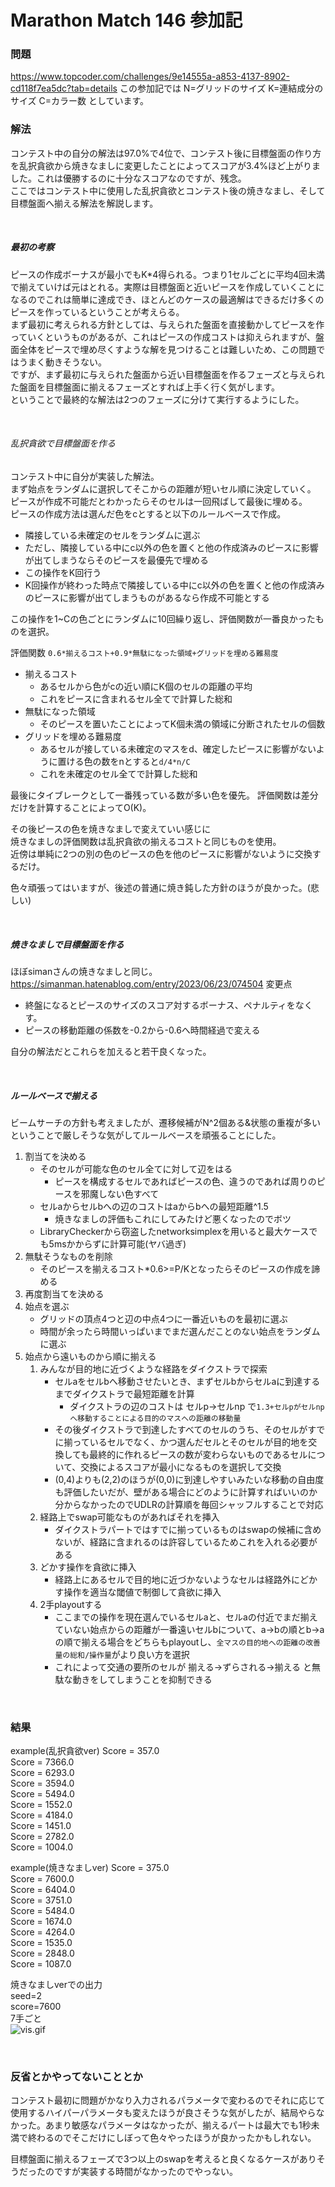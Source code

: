 # Marathon Match 146 参加記


### 問題
https://www.topcoder.com/challenges/9e14555a-a853-4137-8902-cd118f7ea5dc?tab=details
この参加記では N=グリッドのサイズ K=連結成分のサイズ C=カラー数 としています。


### 解法
コンテスト中の自分の解法は97.0%で4位で、コンテスト後に目標盤面の作り方を乱択貪欲から焼きなましに変更したことによってスコアが3.4%ほど上がりました。これは優勝するのに十分なスコアなのですが、残念。  
ここではコンテスト中に使用した乱択貪欲とコンテスト後の焼きなまし、そして目標盤面へ揃える解法を解説します。  

<br>

##### 最初の考察
ピースの作成ボーナスが最小でもK*4得られる。つまり1セルごとに平均4回未満で揃えていけば元はとれる。実際は目標盤面と近いピースを作成していくことになるのでこれは簡単に達成でき、ほとんどのケースの最適解はできるだけ多くのピースを作っているということが考えらる。    
まず最初に考えられる方針としては、与えられた盤面を直接動かしてピースを作っていくというものがあるが、これはピースの作成コストは抑えられますが、盤面全体をピースで埋め尽くすような解を見つけることは難しいため、この問題ではうまく動きそうない。  
ですが、まず最初に与えられた盤面から近い目標盤面を作るフェーズと与えられた盤面を目標盤面に揃えるフェーズとすれば上手く行く気がします。  
ということで最終的な解法は2つのフェーズに分けて実行するようにした。 

<br>

###### 乱択貪欲で目標盤面を作る
コンテスト中に自分が実装した解法。  
まず始点をランダムに選択してそこからの距離が短いセル順に決定していく。  
ピースが作成不可能だとわかったらそのセルは一回飛ばして最後に埋める。  
ピースの作成方法は選んだ色をcとすると以下のルールベースで作成。    
- 隣接している未確定のセルをランダムに選ぶ
- ただし、隣接している中にc以外の色を置くと他の作成済みのピースに影響が出てしまうならそのピースを最優先で埋める
- この操作をK回行う
- K回操作が終わった時点で隣接している中にc以外の色を置くと他の作成済みのピースに影響が出てしまうものがあるなら作成不可能とする  

この操作を1~Cの色ごとにランダムに10回繰り返し、評価関数が一番良かったものを選択。  

評価関数
`0.6*揃えるコスト+0.9*無駄になった領域+グリッドを埋める難易度`

- 揃えるコスト
	-  あるセルから色がcの近い順にK個のセルの距離の平均
	-  これをピースに含まれるセル全てで計算した総和
- 無駄になった領域
	- そのピースを置いたことによってK個未満の領域に分断されたセルの個数
- グリッドを埋める難易度
	- あるセルが接している未確定のマスをd、確定したピースに影響がないように置ける色の数をnとすると`d/4*n/C`
	- これを未確定のセル全てで計算した総和  

最後にタイブレークとして一番残っている数が多い色を優先。
評価関数は差分だけを計算することによってO(K)。
  
その後ピースの色を焼きなましで変えていい感じに  
焼きなましの評価関数は乱択貪欲の揃えるコストと同じものを使用。  
近傍は単純に2つの別の色のピースの色を他のピースに影響がないように交換するだけ。  

色々頑張ってはいますが、後述の普通に焼き鈍した方針のほうが良かった。(悲しい) 


<br>

##### 焼きなましで目標盤面を作る
ほぼsimanさんの焼きなましと同じ。  
https://simanman.hatenablog.com/entry/2023/06/23/074504
変更点
- 終盤になるとピースのサイズのスコア対するボーナス、ペナルティをなくす。
-  ピースの移動距離の係数を-0.2から-0.6へ時間経過で変える

自分の解法だとこれらを加えると若干良くなった。  

<br>

##### ルールベースで揃える
ビームサーチの方針も考えましたが、遷移候補がN^2個ある&状態の重複が多いということで厳しそうな気がしてルールベースを頑張ることにした。  

1. 割当てを決める
	- そのセルが可能な色のセル全てに対して辺をはる
		- ピースを構成するセルであればピースの色、違うのであれば周りのピースを邪魔しない色すべて
	- セルaからセルbへの辺のコストはaからbへの最短距離^1.5
		- 焼きなましの評価もこれにしてみたけど悪くなったのでボツ
	- LibraryCheckerから窃盗したnetworksimplexを用いると最大ケースでも5msかからずに計算可能(ヤバ過ぎ)
2. 無駄そうなものを削除
	- そのピースを揃えるコスト*0.6>=P/Kとなったらそのピースの作成を諦める
3. 再度割当てを決める
4. 始点を選ぶ
	- グリッドの頂点4つと辺の中点4つに一番近いものを最初に選ぶ
	- 時間が余ったら時間いっぱいまでまだ選んだことのない始点をランダムに選ぶ
5. 始点から遠いものから順に揃える
	1. みんなが目的地に近づくような経路をダイクストラで探索
	    - セルaをセルbへ移動させたいとき、まずセルbからセルaに到達するまでダイクストラで最短距離を計算
		    - ダイクストラの辺のコストは セルp->セルnp で`1.3+セルpがセルnpへ移動することによる目的のマスへの距離の移動量`
	    - その後ダイクストラで到達したすべてのセルのうち、そのセルがすでに揃っているセルでなく、かつ選んだセルとそのセルが目的地を交換しても最終的に作れるピースの数が変わらないものであるセルについて、交換によるスコアが最小になるものを選択して交換
		- (0,4)よりも(2,2)のほうが(0,0)に到達しやすいみたいな移動の自由度も評価したいだが、壁がある場合にどのように計算すればいいのか分からなかったのでUDLRの計算順を毎回シャッフルすることで対応
	2. 経路上でswap可能なものがあればそれを挿入
		- ダイクストラパートではすでに揃っているものはswapの候補に含めないが、経路に含まれるのは許容しているためこれを入れる必要がある
	3. どかす操作を貪欲に挿入
		- 経路上にあるセルで目的地に近づかないようなセルは経路外にどかす操作を適当な閾値で制御して貪欲に挿入
	4. 2手playoutする
	    - ここまでの操作を現在選んでいるセルaと、セルaの付近でまだ揃えていない始点からの距離が一番遠いセルbについて、a->bの順とb->aの順で揃える場合をどちらもplayoutし、`全マスの目的地への距離の改善量の総和/操作量`がより良い方を選択  
	    - これによって交通の要所のセルが 揃える->ずらされる->揃える と無駄な動きをしてしまうことを抑制できる

<br>

### 結果
example(乱択貪欲ver)
Score = 357.0<br>
Score = 7366.0<br>
Score = 6293.0<br>
Score = 3594.0<br>
Score = 5494.0<br>
Score = 1552.0<br>
Score = 4184.0<br>
Score = 1451.0<br>
Score = 2782.0<br>
Score = 1004.0<br>

example(焼きなましver)
Score = 375.0<br>
Score = 7600.0<br>
Score = 6404.0<br>
Score = 3751.0<br>
Score = 5484.0<br>
Score = 1674.0<br>
Score = 4264.0<br>
Score = 1535.0<br>
Score = 2848.0<br>
Score = 1087.0<br>

焼きなましverでの出力  
seed=2  
score=7600  
7手ごと  
![vis.gif](vis.gif)

<br>


### 反省とかやってないこととか
コンテスト最初に問題がかなり入力されるパラメータで変わるのでそれに応じて使用するハイパーパラメータも変えたほうが良さそうな気がしたが、結局やらなかった。あまり敏感なパラメータはなかったが、揃えるパートは最大でも1秒未満で終わるのでそこだけにしぼって色々やったほうが良かったかもしれない。  

目標盤面に揃えるフェーズで3つ以上のswapを考えると良くなるケースがありそうだったのですが実装する時間がなかったのでやっない。  
